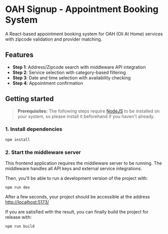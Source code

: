 # OAH Signup - Appointment Booking System

A React-based appointment booking system for OAH (Oli At Home) services with zipcode validation and provider matching.

## Features

- **Step 1**: Address/Zipcode search with middleware API integration
- **Step 2**: Service selection with category-based filtering
- **Step 3**: Date and time selection with availability checking
- **Step 4**: Appointment confirmation

## Getting started

> **Prerequisites:**
> The following steps require [NodeJS](https://nodejs.org/en/) to be installed on your system, so please
> install it beforehand if you haven't already.

### 1. Install dependencies

```
npm install
```

### 2. Start the middleware server

This frontend application requires the middleware server to be running. The middleware handles all API keys and external service integrations.

Then, you'll be able to run a development version of the project with:

```
npm run dev
```

After a few seconds, your project should be accessible at the address
[http://localhost:5173/](http://localhost:5173/)


If you are satisfied with the result, you can finally build the project for release with:

```
npm run build
```
